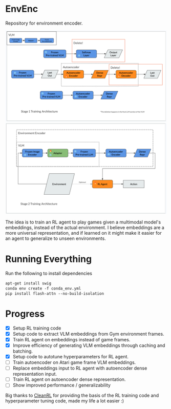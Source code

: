 # EnvEnc
Repository for environment encoder.

![Stage 1 Training Procedure](https://github.com/SulRash/envenc/blob/main/assets/stage_1.png)
![Stage 2 Training Procedure](https://github.com/SulRash/envenc/blob/main/assets/stage_2.png)

The idea is to train an RL agent to play games given a multimodal model's embeddings, instead of the actual environment. I believe embeddings are a more universal representation, and if learned on it might make it easier for an agent to generalize to unseen environments.

# Running Everything

Run the following to install dependencies

```
apt-get install swig
conda env create -f conda_env.yml
pip install flash-attn --no-build-isolation
```

# Progress

- [x] Setup RL training code
- [x] Setup code to extract VLM embeddings from Gym environment frames.
- [x] Train RL agent on embeddings instead of game frames.
- [x] Improve efficiency of generating VLM embeddings through caching and batching.
- [x] Setup code to autotune hyperparameters for RL agent.
- [ ] Train autoencoder on Atari game frame VLM embeddings.
- [ ] Replace embeddings input to RL agent with autoencoder dense representation input.
- [ ] Train RL agent on autoencoder dense representation.
- [ ] Show improved performance / generalizability

Big thanks to [CleanRL](https://github.com/vwxyzjn/cleanrl) for providing the basis of the RL training code and hyperparameter tuning code, made my life a lot easier :)
